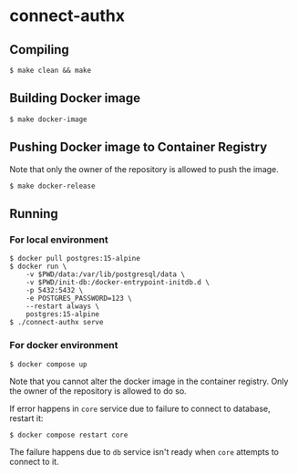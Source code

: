 # connect-authx

## Compiling

```
$ make clean && make
```

## Building Docker image

```
$ make docker-image
```

## Pushing Docker image to Container Registry

Note that only the owner of the repository is allowed to push the image. 

```
$ make docker-release
```

## Running

### For local environment

```
$ docker pull postgres:15-alpine
$ docker run \
	-v $PWD/data:/var/lib/postgresql/data \
	-v $PWD/init-db:/docker-entrypoint-initdb.d \
	-p 5432:5432 \
	-e POSTGRES_PASSWORD=123 \
	--restart always \
	postgres:15-alpine
$ ./connect-authx serve
```

### For docker environment

```
$ docker compose up
```
Note that you cannot alter the docker image in the container registry. Only the owner of the repository is allowed to do so.

If error happens in `core` service due to failure to connect to database, restart it:
```
$ docker compose restart core
```
The failure happens due to `db` service isn't ready when `core` attempts to connect to it.
